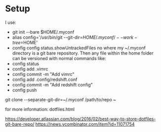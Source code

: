 # Setup
I use:
* git init --bare $HOME/.myconf
* alias config='/usr/bin/git --git-dir=$HOME/.myconf/ --work-tree=$HOME'
* config config status.showUntrackedFiles no
where my ~/.myconf directory is a git bare repository. Then any file within the home folder can be versioned with normal commands like:
* config status
* config add .vimrc
* config commit -m "Add vimrc"
* config add .config/redshift.conf
* config commit -m "Add redshift config"
* config push

git clone --separate-git-dir=~/.myconf /path/to/repo ~

for more information: dotfiles.html

https://developer.atlassian.com/blog/2016/02/best-way-to-store-dotfiles-git-bare-repo/
https://news.ycombinator.com/item?id=11071754
